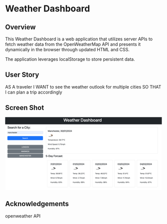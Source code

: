 # Weather Dashboard

## Overview

This Weather Dashboard is a web application that utilizes server APIs to fetch weather data from the OpenWeatherMap API and presents it dynamically in the browser through updated HTML and CSS. 

The application leverages localStorage to store persistent data.

## User Story

AS A traveler
I WANT to see the weather outlook for multiple cities
SO THAT I can plan a trip accordingly

## Screen Shot
![Alt text](image-1.png)

## Acknowledgements

openweather API
